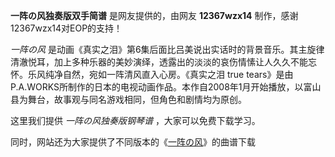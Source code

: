 

**一阵の风独奏版双手简谱** 是网友提供的，由网友 **12367wzx14** 制作，感谢12367wzx14对EOP的支持！

_一阵の风_
是动画《真实之泪》第6集后面比吕美说出实话时的背景音乐。其主旋律清澈悦耳，加上多种乐器的美妙演绎，透露出的淡淡的哀伤情愫让人久久不能忘怀。乐风纯净自然，宛如一阵清风直入心房。《真实之泪
true
tears》是由P.A.WORKS所制作的日本的电视动画作品。本作自2008年1月开始播放，以富山县为舞台，故事观与同名游戏相同，但角色和剧情均为原创。

这里我们提供 _一阵の风独奏版钢琴谱_ ，大家可以免费下载学习。

同时，网站还为大家提供了不同版本的《[一阵の风](Music-7969-一阵の风-真实之泪插曲.html "一阵の风")》的曲谱下载

